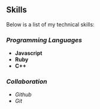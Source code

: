 ## Skills

Below is a list of my technical skills:

### _Programming Languages_
- **Javascript**
- **Ruby**
- **C++**

### _Collaboration_
- _Github_
- _Git_
